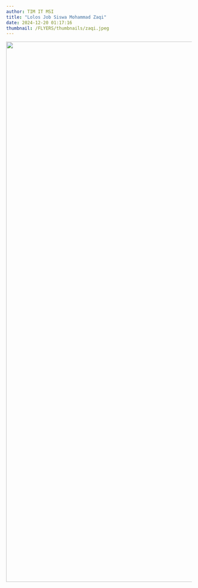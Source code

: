 ```yaml
---
author: TIM IT MSI
title: "Lolos Job Siswa Mohammad Zaqi"
date: 2024-12-20 01:17:16
thumbnail: /FLYERS/thumbnails/zaqi.jpeg
---
```

<p><img src="/images/zaqi.jpeg" alt="" width="1037" height="1463" /></p>
